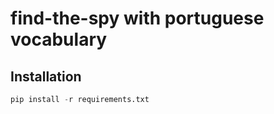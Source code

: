 # find-the-spy with portuguese vocabulary

## Installation

```python
pip install -r requirements.txt
```